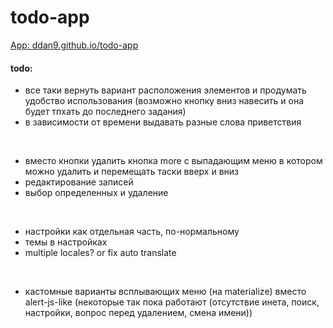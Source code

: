 # todo-app

[App: ddan9.github.io/todo-app](https://ddan9.github.io/todo-app)

#### todo:

- все таки вернуть вариант расположения элементов и продумать удобство использования (возможно кнопку вниз навесить и она будет тпхать до последнего задания)
- в зависимости от времени выдавать разные слова приветствия

<br/>

- вместо кнопки удалить кнопка more с выпадающим меню в котором можно удалить и перемещать таски вверх и вниз
- редактирование записей
- выбор определенных и удаление

<br/>

- настройки как отдельная часть, по-нормальному
- темы в настройках
- multiple locales? or fix auto translate

<br/>

- кастомные варианты всплывающих меню (на materialize) вместо alert-js-like (некоторые так пока работают (отсутствие инета, поиск, настройки, вопрос перед удалением, смена имени))
